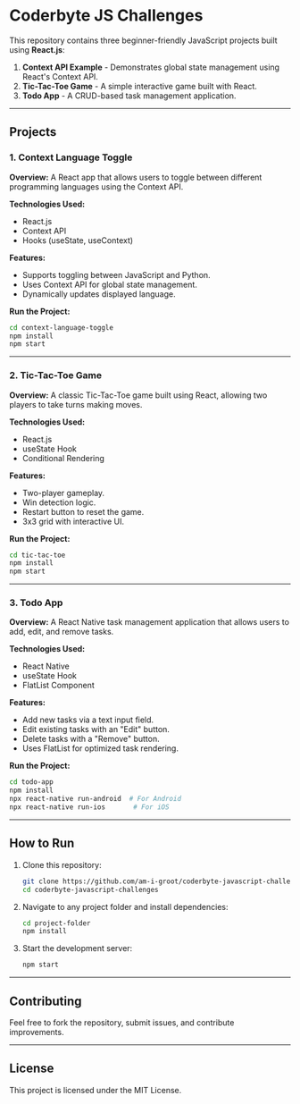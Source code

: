 # Coderbyte JS Challenges

This repository contains three beginner-friendly JavaScript projects built using **React.js**:

1. **Context API Example** - Demonstrates global state management using React's Context API.
2. **Tic-Tac-Toe Game** - A simple interactive game built with React.
3. **Todo App** - A CRUD-based task management application.

---

## Projects

### 1. Context Language Toggle
**Overview:** A React app that allows users to toggle between different programming languages using the Context API.

**Technologies Used:**
- React.js
- Context API
- Hooks (useState, useContext)

**Features:**
- Supports toggling between JavaScript and Python.
- Uses Context API for global state management.
- Dynamically updates displayed language.

**Run the Project:**
```sh
cd context-language-toggle
npm install
npm start
```

---

### 2. Tic-Tac-Toe Game
**Overview:** A classic Tic-Tac-Toe game built using React, allowing two players to take turns making moves.

**Technologies Used:**
- React.js
- useState Hook
- Conditional Rendering

**Features:**
- Two-player gameplay.
- Win detection logic.
- Restart button to reset the game.
- 3x3 grid with interactive UI.

**Run the Project:**
```sh
cd tic-tac-toe
npm install
npm start
```

---

### 3. Todo App
**Overview:** A React Native task management application that allows users to add, edit, and remove tasks.

**Technologies Used:**
- React Native
- useState Hook
- FlatList Component

**Features:**
- Add new tasks via a text input field.
- Edit existing tasks with an "Edit" button.
- Delete tasks with a "Remove" button.
- Uses FlatList for optimized task rendering.

**Run the Project:**
```sh
cd todo-app
npm install
npx react-native run-android  # For Android
npx react-native run-ios       # For iOS
```

---

## How to Run
1. Clone this repository:
   ```sh
   git clone https://github.com/am-i-groot/coderbyte-javascript-challenges
   cd coderbyte-javascript-challenges
   ```
2. Navigate to any project folder and install dependencies:
   ```sh
   cd project-folder
   npm install
   ```
3. Start the development server:
   ```sh
   npm start
   ```

---

## Contributing
Feel free to fork the repository, submit issues, and contribute improvements.

---

## License
This project is licensed under the MIT License.

